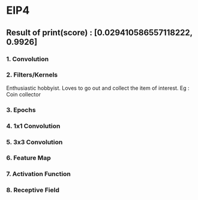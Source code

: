 # EIP4

## Result of print(score) : [0.029410586557118222, 0.9926]

### 1. Convolution 


### 2. Filters/Kernels
Enthusiastic hobbyist. Loves to go out and collect the item of interest. Eg : Coin collector

### 3. Epochs

### 4. 1x1 Convolution

### 5. 3x3 Convolution

### 6. Feature Map

### 7. Activation Function 

### 8. Receptive Field
